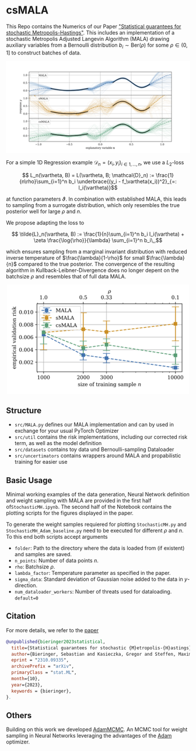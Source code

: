 # csMALA

This Repo contains the Numerics of our Paper ["Statistical guarantees for stochastic Metropolis-Hastings"](https://arxiv.org/abs/2310.09335). 
This includes an implementation of a stochastic Metropolis Adjusted Langevin Algorithm (MALA) drawing auxiliary variables from a Bernoulli distribution $b_i \sim \mathrm{Ber}(\rho)$ for some $\rho\in (0,1]$ to construct batches of data.

<img src="./src/figs_rm/fit.png" alt="Regression example" />


For a simple 1D Regression example $\mathcal{D}_n = (x_i,y_i)_{i\in 1,...,n}$, we use a $L_2$-loss 

```math
  L_n(\vartheta, B) = L(\vartheta, B; \mathcal{D}_n) := \frac{1}{n\rho}\sum_{i=1}^n b_i \underbrace{(y_i - f_\vartheta(x_i))^2}_{=: l_i(\vartheta)}
```
at function parameters $\vartheta$.
In combination with established MALA, this leads to sampling from a surrogate distribution, which only resembles the true posterior well for large $\rho$ and $n$.

We propose adapting the loss to 

```math
  \tilde{L}_n(\vartheta, B) := \frac{1}{n}\sum_{i=1}^n b_i l_i(\vartheta) + \zeta \frac{\log{\rho}}{\lambda} \sum_{i=1}^n b_i\,,
```

which ensures sampling from a marginal invariant distribution with reduced inverse temperature of $\frac{\lambda}{1-\rho}$ for small $\frac{\lambda}{n}$ compared to the true posterior. The convergence of the resulting algorithm in Kullback-Leibner-Divergence does no longer depent on the batchsize $\rho$ and resembles that of full data MALA.

<div style="text-align: center;">
  <img src="./src/figs_rm/n_scaling.png" alt="Scaling with the number of observations" width="500"/>
</div>

## Structure

* <code>src/MALA.py</code> defines our MALA implementation and can by used in exchange for your usual PyTorch Optimizer
* <code>src/util</code> contains the risk implementations, including our corrected risk term, as well as the model definition
* <code>src/datasets</code> contains toy data und Bernoulli-sampling Dataloader
* <code>src/uncertimators</code> contains wrappers around  MALA and propabilistic training for easier use

## Basic Usage

Minimal working examples of the data generation, Neural Network definition and weight sampling with MALA are provided in the first half of<code>StochasticMH.ipynb</code>. The second half of the Notebook contains the plotting scripts for the figures displayed in the paper.

To generate the weight samples requiered for plotting <code>StochasticMH.py</code> and <code>StochasticMH_Adam_baseline.py</code> need to be executed for different $\rho$ and $n$. To this end both scripts accept arguments
  * <code>folder</code>: Path to the directory where the data is loaded from (if existent) and samples are saved. 
  * <code>n_points</code>: Number of data points $n$.
  * <code>rho</code>: Batchsize $\rho$.
  * <code>lambda_factor</code>: Temperature parameter as specified in the paper.
  * <code>sigma_data</code>: Standard deviation of Gaussian noise added to the data in $y$-direction.
  * <code>num_dataloader_workers</code>: Number of threats used for dataloading. <code>default=0</code>

## Citation

For more details, we refer to the [paper](https://arxiv.org/abs/2310.09335)

```bibtex
@unpublished{bieringer2023statistical,
  title={Statistical guarantees for stochastic {M}etropolis-{H}astings},
  author={Bieringer, Sebastian and Kasieczka, Gregor and Steffen, Maximilian F and Trabs, Mathias},
  eprint = "2310.09335",
  archivePrefix = "arXiv",
  primaryClass = "stat.ML",
  month={10},
  year={2023},
  keywords = {bieringer},
}.
```

## Others

Building on this work we developed [AdamMCMC](https://github.com/sbieringer/AdamMCMC). An MCMC tool for weight sampling in Neural Networks leveraging the advantages of the [Adam](https://arxiv.org/abs/1412.6980) optimizer.
